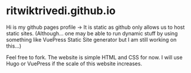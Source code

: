 # ritwiktrivedi.github.io

Hi is my github pages profile -> It is static as github only allows us to host static sites.
(Although... one may be able to run dynamic stuff by using something like VuePress Static Site generator but I am still working on this...)

Feel free to fork. The website is simple HTML and CSS for now. I will use Hugo or VuePress if the scale of this website increases.
